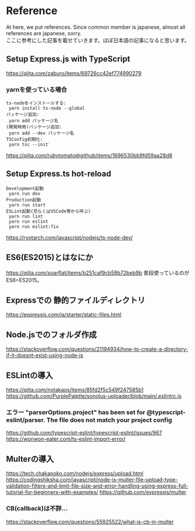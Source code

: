 # Reference
At here, we put references. Since common member is japanese, almost all references are japanese, sorry.  
ここに参考にした記事を載せていきます。ほぼ日本語の記事になると思います。

## Setup Express.js with TypeScript
https://qiita.com/zaburo/items/69726cc42ef774990279


### yarnを使っている場合
	ts-nodeをインストールする:
	 yarn install ts-node --global
	パッケージ追加:
	 yarn add パッケージ名
	(開発時用)パッケージ追加:
	 yarn add --dev パッケージ名
	TSConfig初期化:
	 yarn tsc --init`
https://qiita.com/rubytomato@github/items/1696530bb9fd59aa28d8

## Setup Express.ts hot-reload
	Development起動
	 yarn run dev
	Production起動
	 yarn run start
	ESLint起動(恐らくはVSCode等から呼ぶ)
	 yarn run lint
	 yarn run eslint
	 yarn run eslint:fix
https://ryotarch.com/javascript/nodejs/ts-node-dev/

## ES6(ES2015)とはなにか
https://qiita.com/soarflat/items/b251caf9cb59b72beb9b
普段使っているのがES6=ES2015。

## Expressでの 静的ファイルディレクトリ
https://expressjs.com/ja/starter/static-files.html

## Node.jsでのフォルダ作成
https://stackoverflow.com/questions/21194934/how-to-create-a-directory-if-it-doesnt-exist-using-node-js

## ESLintの導入
https://qiita.com/notakaos/items/85fd2f5c549f247585b1
https://github.com/PurplePalette/sonolus-uploader/blob/main/.eslintrc.js

### エラー "parserOptions.project" has been set for @typescript-eslint/parser. The file does not match your project config
https://github.com/typescript-eslint/typescript-eslint/issues/967
https://wonwon-eater.com/ts-eslint-import-error/

## Multerの導入
https://tech.chakapoko.com/nodejs/express/upload.html
https://codingshiksha.com/javascript/node-js-multer-file-upload-type-validation-filters-and-limit-file-size-and-error-handling-using-express-full-tutorial-for-beginners-with-examples/
https://github.com/expressjs/multer

### CB(callback)は不詳...
https://stackoverflow.com/questions/55925522/what-is-cb-in-multer